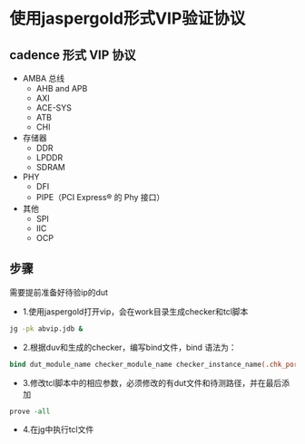 # 使用jaspergold形式VIP验证协议

## cadence 形式 VIP 协议

- AMBA 总线
  - AHB and APB
  - AXI
  - ACE-SYS
  - ATB
  - CHI
- 存储器
  - DDR
  - LPDDR
  - SDRAM
- PHY
  - DFI
  - PIPE（PCI Express® 的 Phy 接口）
- 其他
  - SPI
  - IIC
  - OCP

## 步骤

需要提前准备好待验ip的dut

- 1.使用jaspergold打开vip，会在work目录生成checker和tcl脚本
```bash
jg -pk abvip.jdb &
```
- 2.根据duv和生成的checker，编写bind文件，bind 语法为：
```systemverilog
bind dut_module_name checker_module_name checker_instance_name(.chk_port(dut_port))
```
- 3.修改tcl脚本中的相应参数，必须修改的有dut文件和待测路径，并在最后添加
```tcl
prove -all
```
- 4.在jg中执行tcl文件
